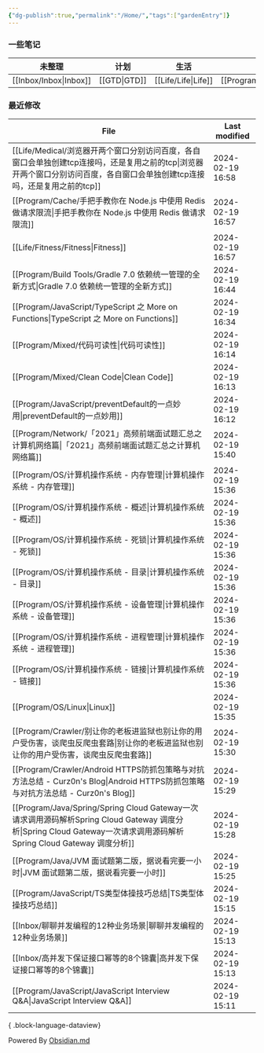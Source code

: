 ```yaml
---
{"dg-publish":true,"permalink":"/Home/","tags":["gardenEntry"]}
---
```



### 一些笔记

| 未整理 | 计划 | 生活 | 编程 | 思考 |
| ---- | ---- | ---- | ---- | ---- |
| [[Inbox/Inbox\|Inbox]] | [[GTD\|GTD]] | [[Life/Life\|Life]] | [[Program/Program\|Program]] | [[Thinking/Thinking\|Thinking]] |

### 最近修改

| File                                                                                                                                        | Last modified    |
| ------------------------------------------------------------------------------------------------------------------------------------------- | ---------------- |
| [[Life/Medical/浏览器开两个窗口分别访问百度，各自窗口会单独创建tcp连接吗，还是复用之前的tcp\|浏览器开两个窗口分别访问百度，各自窗口会单独创建tcp连接吗，还是复用之前的tcp]]                                    | 2024-02-19 16:58 |
| [[Program/Cache/手把手教你在 Node.js 中使用 Redis 做请求限流\|手把手教你在 Node.js 中使用 Redis 做请求限流]]                                                         | 2024-02-19 16:57 |
| [[Life/Fitness/Fitness\|Fitness]]                                                                                                        | 2024-02-19 16:57 |
| [[Program/Build Tools/Gradle 7.0 依赖统一管理的全新方式\|Gradle 7.0 依赖统一管理的全新方式]]                                                                   | 2024-02-19 16:44 |
| [[Program/JavaScript/TypeScript 之 More on Functions\|TypeScript 之 More on Functions]]                                                    | 2024-02-19 16:34 |
| [[Program/Mixed/代码可读性\|代码可读性]]                                                                                                           | 2024-02-19 16:14 |
| [[Program/Mixed/Clean  Code\|Clean  Code]]                                                                                               | 2024-02-19 16:13 |
| [[Program/JavaScript/preventDefault的一点妙用\|preventDefault的一点妙用]]                                                                          | 2024-02-19 16:12 |
| [[Program/Network/「2021」高频前端面试题汇总之计算机网络篇\|「2021」高频前端面试题汇总之计算机网络篇]]                                                                       | 2024-02-19 15:40 |
| [[Program/OS/计算机操作系统 - 内存管理\|计算机操作系统 - 内存管理]]                                                                                            | 2024-02-19 15:36 |
| [[Program/OS/计算机操作系统 - 概述\|计算机操作系统 - 概述]]                                                                                                | 2024-02-19 15:36 |
| [[Program/OS/计算机操作系统 - 死锁\|计算机操作系统 - 死锁]]                                                                                                | 2024-02-19 15:36 |
| [[Program/OS/计算机操作系统 - 目录\|计算机操作系统 - 目录]]                                                                                                | 2024-02-19 15:36 |
| [[Program/OS/计算机操作系统 - 设备管理\|计算机操作系统 - 设备管理]]                                                                                            | 2024-02-19 15:36 |
| [[Program/OS/计算机操作系统 - 进程管理\|计算机操作系统 - 进程管理]]                                                                                            | 2024-02-19 15:36 |
| [[Program/OS/计算机操作系统 - 链接\|计算机操作系统 - 链接]]                                                                                                | 2024-02-19 15:36 |
| [[Program/OS/Linux\|Linux]]                                                                                                              | 2024-02-19 15:35 |
| [[Program/Crawler/别让你的老板进监狱也别让你的用户受伤害，谈爬虫反爬虫套路\|别让你的老板进监狱也别让你的用户受伤害，谈爬虫反爬虫套路]]                                                           | 2024-02-19 15:30 |
| [[Program/Crawler/Android HTTPS防抓包策略与对抗方法总结 - Curz0n's Blog\|Android HTTPS防抓包策略与对抗方法总结 - Curz0n's Blog]]                                 | 2024-02-19 15:29 |
| [[Program/Java/Spring/Spring Cloud Gateway一次请求调用源码解析Spring Cloud Gateway 调度分析\|Spring Cloud Gateway一次请求调用源码解析Spring Cloud Gateway 调度分析]] | 2024-02-19 15:28 |
| [[Program/Java/JVM 面试题第二版，据说看完要一小时\|JVM 面试题第二版，据说看完要一小时]]                                                                                | 2024-02-19 15:25 |
| [[Program/JavaScript/TS类型体操技巧总结\|TS类型体操技巧总结]]                                                                                            | 2024-02-19 15:15 |
| [[Inbox/聊聊并发编程的12种业务场景\|聊聊并发编程的12种业务场景]]                                                                                                 | 2024-02-19 15:13 |
| [[Inbox/高并发下保证接口幂等的8个锦囊\|高并发下保证接口幂等的8个锦囊]]                                                                                               | 2024-02-19 15:13 |
| [[Program/JavaScript/JavaScript Interview Q&A\|JavaScript Interview Q&A]]                                                                | 2024-02-19 15:11 |

{ .block-language-dataview}

Powered By [Obsidian.md](https://obsidian.md/)
